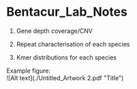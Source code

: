 # Bentacur_Lab_Notes

1. Gene depth coverage/CNV

2. Repeat characterisation of each species

3. Kmer distributions for each species

Example figure:  
![Alt text](./Untitled_Artwork 2.pdf "Title")


